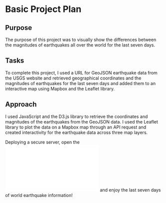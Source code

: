 # Basic Project Plan
## Purpose

The purpose of this project was to visually show the differences between the magnitudes of earthquakes all over the world for the last seven days.

## Tasks

To complete this project, I used a URL for GeoJSON earthquake data from the USGS website and retrieved geographical coordinates and the magnitudes of earthquakes for the last seven days and added them to an interactive map using Mapbox and the Leaflet library.

## Approach

I used JavaScript and the D3.js library to retrieve the coordinates and magnitudes of the earthquakes from the GeoJSON data. I used the Leaflet library to plot the data on a Mapbox map through an API request and created interactivity for the earthquake data across three map layers.

Deploying a secure server, open the ![HTML](Earthquake_Challenge/index.html) and enjoy the last seven days of world earthquake information!
